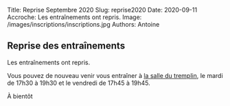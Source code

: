 Title: Reprise Septembre 2020
Slug: reprise2020
Date: 2020-09-11
Accroche: Les entraînements ont repris.
Image: /images/inscriptions/inscriptions.jpg
Authors: Antoine

## Reprise des entraînements

Les entraînements ont repris.

Vous pouvez de nouveau venir vous entraîner à [la salle du
tremplin](https://www.carquefougym.fr/infos.html#map), le mardi de 17h30 à 19h30
et le vendredi de 17h45 à 19h45.

À bientôt

